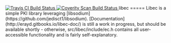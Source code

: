
<a href="https://travis-ci.org/erayd/libec">
  <img alt="Travis CI Build Status" src="https://api.travis-ci.org/erayd/libec.svg"/>
</a>
<a href="https://scan.coverity.com/projects/4885">
  <img alt="Coverity Scan Build Status" src="https://scan.coverity.com/projects/4885/badge.svg"/>
</a>
libec
=====
Libec is a simple PKI library leveraging [libsodium](https://github.com/jedisct1/libsodium).
[Documentation](http://erayd.gitbooks.io/libec-doc/) is still a work in progress, but should be
available shortly - otherwise, src/libec/include/ec.h contains all user-accessible functionality
and is fairly self-explanatory.
